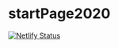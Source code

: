 # startPage2020

[![Netlify Status](https://api.netlify.com/api/v1/badges/ea82da78-3a03-49c7-86f6-2e6c23013d19/deploy-status)](https://app.netlify.com/sites/fervent-noyce-c45119/deploys)